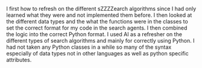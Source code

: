 I first how to refresh on the different sZZZZearch algorithms since I had only learned what they were and not implemented them before. I then looked at the different data types and the what the functions were in the classes to set the correct format for my code in the search agents. I then combined the logic into the correct Python format. I used AI as a refresher on the different types of search algorithms and mainly for correctly using Python. I had not taken any Python classes in a while so many of the syntax especially of data types not in other languages as well as python specific attributes.
